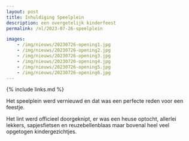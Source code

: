 ```yaml
---
layout: post
title: Inhuldiging Speelplein
description: een overgetelijk kinderfeest
permalink: /nl/2023-07-26-speelplein

images:   
    - /img/nieuws/20230726-opening1.jpg
    - /img/nieuws/20230726-opening2.jpg
    - /img/nieuws/20230726-opening3.jpg
    - /img/nieuws/20230726-opening4.jpg
    - /img/nieuws/20230726-opening5.jpg
    - /img/nieuws/20230726-opening6.jpg
---
```


{% include links.md %}

Het speelplein werd vernieuwd en dat was een perfecte  reden voor een feestje. 

Het lint werd officieel doorgeknipt, er was een heuse optocht, allerlei lekkers, sapjesfietsen en reuzebellenblaas maar bovenal heel veel opgetogen kindergezichtjes.

